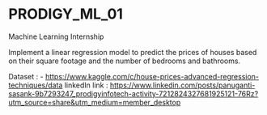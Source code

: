 # PRODIGY_ML_01
Machine Learning Internship

Implement a linear regression model to predict the prices of houses based on their square footage and the number of bedrooms and bathrooms.



Dataset : - https://www.kaggle.com/c/house-prices-advanced-regression-techniques/data
linkedIn link : https://www.linkedin.com/posts/panuganti-sasank-9b7293247_prodigyinfotech-activity-7212824327681925121-76Rz?utm_source=share&utm_medium=member_desktop
